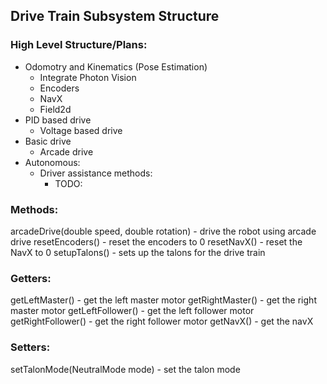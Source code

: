## Drive Train Subsystem Structure

### High Level Structure/Plans:
- Odomotry and Kinematics (Pose Estimation)
    - Integrate Photon Vision
    - Encoders
    - NavX
    - Field2d
- PID based drive
    - Voltage based drive
- Basic drive
    - Arcade drive
- Autonomous:
  - Driver assistance methods:
    - TODO:

### Methods:
arcadeDrive(double speed, double rotation) - drive the robot using arcade drive
resetEncoders() - reset the encoders to 0
resetNavX() - reset the NavX  to 0
setupTalons() - sets up the talons for the drive train

### Getters:
getLeftMaster() - get the left master motor
getRightMaster() - get the right master motor
getLeftFollower() - get the left follower motor
getRightFollower() - get the right follower motor
getNavX() - get the navX


### Setters:
setTalonMode(NeutralMode mode) - set the talon mode
